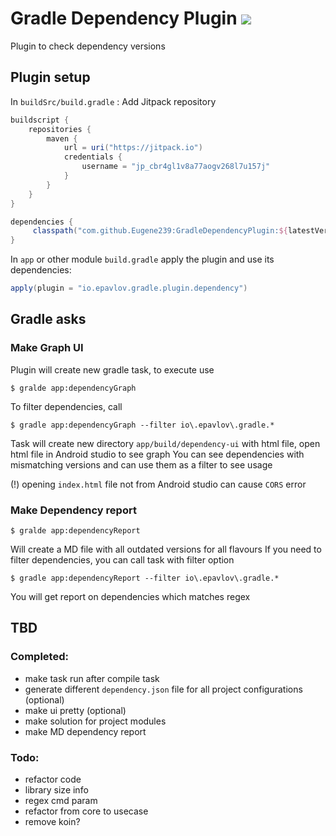 # Gradle Dependency Plugin [![](https://jitpack.io/v/Eugene239/GradleDependencyPlugin.svg)](https://jitpack.io/#Eugene239/GradleDependencyPlugin)
Plugin to check dependency versions

## Plugin setup

In `buildSrc/build.gradle`   :
Add Jitpack repository
```groovy
buildscript {
    repositories {
        maven {
            url = uri("https://jitpack.io")
            credentials {
                username = "jp_cbr4gl1v8a77aogv268l7u157j"
            }
        }
    }
}
```

```gradle
dependencies {
     classpath("com.github.Eugene239:GradleDependencyPlugin:${latestVersion}")
}
```

In `app` or other module `build.gradle` apply the plugin and use its dependencies:

```gradle
apply(plugin = "io.epavlov.gradle.plugin.dependency")
```


## Gradle asks
### Make Graph UI
Plugin will create new gradle task, to execute use
```shell
$ gralde app:dependencyGraph
```
To filter dependencies, call
```shell
$ gradle app:dependencyGraph --filter io\.epavlov\.gradle.*
```
Task will create new directory `app/build/dependency-ui` with html file, open html file in Android
studio to see graph
You can see dependencies with mismatching versions and can use them as a filter to see usage

(!) opening `index.html` file not from Android studio can cause `CORS` error

### Make Dependency report
```shell
$ gralde app:dependencyReport
```
Will create a MD file with all outdated versions for all flavours
If you need to filter dependencies, you can call task with filter option
```shell
$ gradle app:dependencyReport --filter io\.epavlov\.gradle.*
```
You will get report on dependencies which matches regex

## TBD
### Completed: 
- make task run after compile task
- generate different `dependency.json` file for all project configurations (optional)
- make ui pretty (optional)
- make solution for project modules
- make MD dependency report

### Todo:
- refactor code
- library size info
- regex cmd param
- refactor from core to usecase
- remove koin?